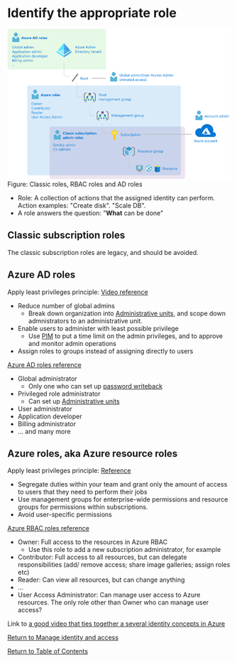 # Identify the appropriate role

![Classic roles, RBAC roles and AD roles](img/ClassicAzureAndAdRoles.png)
Figure: Classic roles, RBAC roles and AD roles

* Role: A collection of actions that the assigned identity can perform. Action examples: "Create disk". "Scale DB".
* A role answers the question: "**What** can be done"

## Classic subscription roles
The classic subscription roles are legacy, and should be avoided.

## Azure AD roles

Apply least privileges principle: [Video reference](https://techcommunity.microsoft.com/t5/video-hub/get-to-least-privilege-in-azure-active-directory-and-microsoft/m-p/1698823)
* Reduce number of global admins
   * Break down organization into [Administrative units](14-Manage%20administrative%20units.md), and scope down admnistrators to an administrative unit.
* Enable users to administer with least possible privilege
   * Use [PIM]((21-Monitor%20privileged%20access%20for%20Azure%20AD%20Privileged%20Identity%20Management%20(PIM).md)) to put a time limit on the admin privileges, and to approve and monitor admin operations
* Assign roles to groups instead of assigning directly to users

[Azure AD roles reference](https://docs.microsoft.com/en-us/azure/active-directory/roles/permissions-reference)

* Global administrator
   * Only one who can set up [password writeback](15-Configure%20password%20writeback.md)
* Privileged role administrator
   * Can set up [Administrative units](14-Manage%20administrative%20units.md)
* User administrator
* Application developer
* Billing administrator
* ... and many more

## Azure roles, aka Azure resource roles

Apply least privileges principle: [Reference](https://docs.microsoft.com/en-us/azure/security/fundamentals/identity-management-best-practices#use-role-based-access-control)
* Segregate duties within your team and grant only the amount of access to users that they need to perform their jobs
* Use management groups for enterprise-wide permissions and resource groups for permissions within subscriptions. 
* Avoid user-specific permissions

[Azure RBAC roles reference](https://docs.microsoft.com/en-us/azure/role-based-access-control/built-in-roles)

* Owner: Full access to the resources in Azure RBAC 
   * Use this role to add a new subscription administrator, for example
* Contributor: Full access to all resources, but can delegate responsibilities (add/ remove access; share image galleries; assign roles etc)
* Reader: Can view all resources, but can change anything
* ...
* User Access Administrator: Can manage user access to Azure resources. The only role other than Owner who can manage user access?

Link to [a good video that ties together a several identity concepts in Azure](https://www.youtube.com/watch?v=4v7ffXxOnwU)



[Return to Manage identity and access](README.md)

[Return to Table of Contents](../README.md)